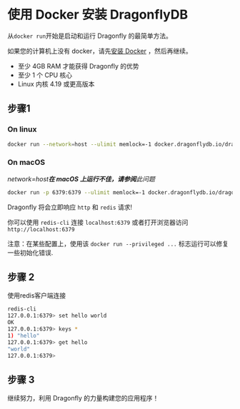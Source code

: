 # 使用 Docker 安装 DragonflyDB
从`docker run`开始是启动和运行 Dragonfly 的最简单方法。

如果您的计算机上没有 docker，请先[安装 Docker](https://docs.docker.com/get-docker/) ，然后再继续。

* 至少 4GB RAM 才能获得 Dragonfly 的优势
* 至少 1 个 CPU 核心
* Linux 内核 4.19 或更高版本



## 步骤1
### On linux
```bash
docker run --network=host --ulimit memlock=-1 docker.dragonflydb.io/dragonflydb/dragonfly
```
### On macOS
*network=host**在 macOS 上运行不佳，请参阅**此问题*

```bash
docker run -p 6379:6379 --ulimit memlock=-1 docker.dragonflydb.io/dragonflydb/dragonfly
```
Dragonfly 将会立即响应 `http` 和 `redis` 请求!

你可以使用 `redis-cli` 连接 `localhost:6379` 或者打开浏览器访问 `http://localhost:6379`

注意：在某些配置上，使用该 `docker run --privileged ...` 标志运行可以修复一些初始化错误.

## 步骤 2
使用redis客户端连接

```bash
redis-cli
127.0.0.1:6379> set hello world
OK
127.0.0.1:6379> keys *
1) "hello"
127.0.0.1:6379> get hello
"world"
127.0.0.1:6379>
```
## 步骤 3
继续努力，利用 Dragonfly 的力量构建您的应用程序！

















